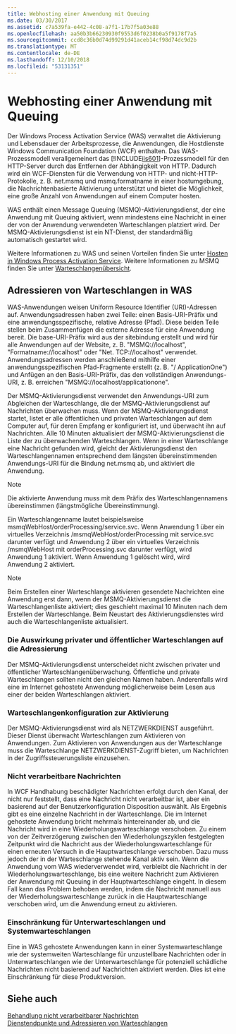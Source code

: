 ```yaml
---
title: Webhosting einer Anwendung mit Queuing
ms.date: 03/30/2017
ms.assetid: c7a539fa-e442-4c08-a7f1-17b7f5a03e88
ms.openlocfilehash: aa50b3b66230930f9553d6f0238b0a5f9178f7a5
ms.sourcegitcommit: ccd8c36b0d74d99291d41aceb14cf98d74dc9d2b
ms.translationtype: MT
ms.contentlocale: de-DE
ms.lasthandoff: 12/10/2018
ms.locfileid: "53131351"
---
```

# <a name="web-hosting-a-queued-application"></a>Webhosting einer Anwendung mit Queuing
Der Windows Process Activation Service (WAS) verwaltet die Aktivierung und Lebensdauer der Arbeitsprozesse, die Anwendungen, die Hostdienste Windows Communication Foundation (WCF) enthalten. Das WAS-Prozessmodell verallgemeinert das [!INCLUDE[iis601](../../../../includes/iis601-md.md)]-Prozessmodell für den HTTP-Server durch das Entfernen der Abhängigkeit von HTTP. Dadurch wird ein WCF-Diensten für die Verwendung von HTTP- und nicht-HTTP-Protokolle, z. B. net.msmq und msmq.formatname in einer hostumgebung, die Nachrichtenbasierte Aktivierung unterstützt und bietet die Möglichkeit, eine große Anzahl von Anwendungen auf einem Computer hosten.  
  
 WAS enthält einen Message Queuing (MSMQ)-Aktivierungsdienst, der eine Anwendung mit Queuing aktiviert, wenn mindestens eine Nachricht in einer der von der Anwendung verwendeten Warteschlangen platziert wird. Der MSMQ-Aktivierungsdienst ist ein NT-Dienst, der standardmäßig automatisch gestartet wird.  
  
 Weitere Informationen zu WAS und seinen Vorteilen finden Sie unter [Hosten in Windows Process Activation Service](../../../../docs/framework/wcf/feature-details/hosting-in-windows-process-activation-service.md). Weitere Informationen zu MSMQ finden Sie unter [Warteschlangenübersicht](../../../../docs/framework/wcf/feature-details/queues-overview.md).
  
## <a name="queue-addressing-in-was"></a>Adressieren von Warteschlangen in WAS  
 WAS-Anwendungen weisen Uniform Resource Identifier (URI)-Adressen auf. Anwendungsadressen haben zwei Teile: einen Basis-URI-Präfix und eine anwendungsspezifische, relative Adresse (Pfad). Diese beiden Teile stellen beim Zusammenfügen die externe Adresse für eine Anwendung bereit. Die base-URI-Präfix wird aus der sitebindung erstellt und wird für alle Anwendungen auf der Website, z. B. "MSMQ://localhost", "Formatname://localhost" oder "Net. TCP://localhost" verwendet. Anwendungsadressen werden anschließend mithilfe einer anwendungsspezifischen Pfad-Fragmente erstellt (z. B. "/ ApplicationOne") und Anfügen an den Basis-URI-Präfix, das den vollständigen Anwendungs-URI, z. B. erreichen "MSMQ://localhost/applicationone".  
  
 Der MSMQ-Aktivierungsdienst verwendet den Anwendungs-URI zum Abgleichen der Warteschlange, die der MSMQ-Aktivierungsdienst auf Nachrichten überwachen muss. Wenn der MSMQ-Aktivierungsdienst startet, listet er alle öffentlichen und privaten Warteschlangen auf dem Computer auf, für deren Empfang er konfiguriert ist, und überwacht ihn auf Nachrichten. Alle 10 Minuten aktualisiert der MSMQ-Aktivierungsdienst die Liste der zu überwachenden Warteschlangen. Wenn in einer Warteschlange eine Nachricht gefunden wird, gleicht der Aktivierungsdienst den Warteschlangennamen entsprechend dem längsten übereinstimmenden Anwendungs-URI für die Bindung net.msmq ab, und aktiviert die Anwendung.  
  
> [!NOTE]
>  Die aktivierte Anwendung muss mit dem Präfix des Warteschlangennamens übereinstimmen (längstmögliche Übereinstimmung).  
  
 Ein Warteschlangenname lautet beispielsweise msmqWebHost/orderProcessing/service.svc. Wenn Anwendung 1 über ein virtuelles Verzeichnis /msmqWebHost/orderProcessing mit service.svc darunter verfügt und Anwendung 2 über ein virtuelles Verzeichnis /msmqWebHost mit orderProcessing.svc darunter verfügt, wird Anwendung 1 aktiviert. Wenn Anwendung 1 gelöscht wird, wird Anwendung 2 aktiviert.  
  
> [!NOTE]
>  Beim Erstellen einer Warteschlange aktivieren gesendete Nachrichten eine Anwendung erst dann, wenn der MSMQ-Aktivierungsdienst die Warteschlangenliste aktiviert; dies geschieht maximal 10 Minuten nach dem Erstellen der Warteschlange. Beim Neustart des Aktivierungsdienstes wird auch die Warteschlangenliste aktualisiert.  
  
### <a name="the-effect-of-private-and-public-queues-on-addressing"></a>Die Auswirkung privater und öffentlicher Warteschlangen auf die Adressierung  
 Der MSMQ-Aktivierungsdienst unterscheidet nicht zwischen privater und öffentlicher Warteschlangenüberwachung. Öffentliche und private Warteschlangen sollten nicht den gleichen Namen haben. Anderenfalls wird eine im Internet gehostete Anwendung möglicherweise beim Lesen aus einer der beiden Warteschlangen aktiviert.  
  
### <a name="queue-configuration-for-activation"></a>Warteschlangenkonfiguration zur Aktivierung  
 Der MSMQ-Aktivierungsdienst wird als NETZWERKDIENST ausgeführt. Dieser Dienst überwacht Warteschlangen zum Aktivieren von Anwendungen. Zum Aktivieren von Anwendungen aus der Warteschlange muss die Warteschlange NETZWERKDIENST-Zugriff bieten, um Nachrichten in der Zugriffssteuerungsliste einzusehen.  
  
### <a name="poison-messaging"></a>Nicht verarbeitbare Nachrichten  
 In WCF Handhabung beschädigter Nachrichten erfolgt durch den Kanal, der nicht nur feststellt, dass eine Nachricht nicht verarbeitbar ist, aber ein basierend auf der Benutzerkonfiguration Disposition auswählt. Als Ergebnis gibt es eine einzelne Nachricht in der Warteschlange. Die im Internet gehostete Anwendung bricht mehrmals hintereinander ab, und die Nachricht wird in eine Wiederholungswarteschlange verschoben. Zu einem von der Zeitverzögerung zwischen den Wiederholungszyklen festgelegten Zeitpunkt wird die Nachricht aus der Wiederholungswarteschlange für einen erneuten Versuch in die Hauptwarteschlange verschoben. Dazu muss jedoch der in der Warteschlange stehende Kanal aktiv sein. Wenn die Anwendung vom WAS wiederverwendet wird, verbleibt die Nachricht in der Wiederholungswarteschlange, bis eine weitere Nachricht zum Aktivieren der Anwendung mit Queuing in der Hauptwarteschlange eingeht. In diesem Fall kann das Problem behoben werden, indem die Nachricht manuell aus der Wiederholungswarteschlange zurück in die Hauptwarteschlange verschoben wird, um die Anwendung erneut zu aktivieren.  
  
### <a name="subqueue-and-system-queue-caveat"></a>Einschränkung für Unterwarteschlangen und Systemwarteschlangen  
 Eine in WAS gehostete Anwendungen kann in einer Systemwarteschlange wie der systemweiten Warteschlange für unzustellbare Nachrichten oder in Unterwarteschlangen wie der Unterwarteschlange für potenziell schädliche Nachrichten nicht basierend auf Nachrichten aktiviert werden. Dies ist eine Einschränkung für diese Produktversion.  
  
## <a name="see-also"></a>Siehe auch  
 [Behandlung nicht verarbeitbarer Nachrichten](../../../../docs/framework/wcf/feature-details/poison-message-handling.md)  
 [Dienstendpunkte und Adressieren von Warteschlangen](../../../../docs/framework/wcf/feature-details/service-endpoints-and-queue-addressing.md)
